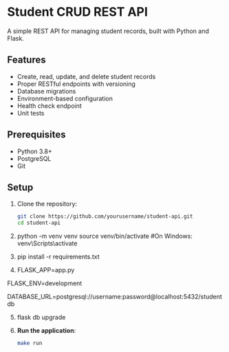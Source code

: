 # Student CRUD REST API

A simple REST API for managing student records, built with Python and Flask.

## Features

- Create, read, update, and delete student records
- Proper RESTful endpoints with versioning
- Database migrations
- Environment-based configuration
- Health check endpoint
- Unit tests

## Prerequisites

- Python 3.8+
- PostgreSQL
- Git

## Setup

1. Clone the repository:
   ```bash
   git clone https://github.com/yourusername/student-api.git
   cd student-api

2. python -m venv venv
source venv/bin/activate  #On Windows: venv\Scripts\activate

3. pip install -r requirements.txt

4. FLASK_APP=app.py

FLASK_ENV=development

DATABASE_URL=postgresql://username:password@localhost:5432/studentdb

5. flask db upgrade 

6. **Run the application**:
   ```bash
   make run


